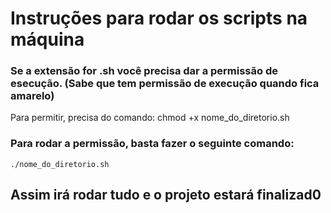 
# Instruções para rodar os scripts na máquina

### Se a extensão for .sh você precisa dar a permissão de esecução. (Sabe que tem permissão de execução quando fica amarelo)
Para permitir, precisa do comando:
	chmod +x nome_do_diretorio.sh


### Para rodar a permissão, basta fazer o seguinte comando:
	./nome_do_diretorio.sh



## Assim irá rodar tudo e o projeto estará finalizad0
